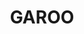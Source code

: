 ---
lastmod: '2025-04-06T06:05:20+00:00'
latitude: -31.42224232
layout: suburb
longitude: 150.9613571
postcode: '2340'
state: NSW
title: GAROO
url: /nsw/garoo/
---